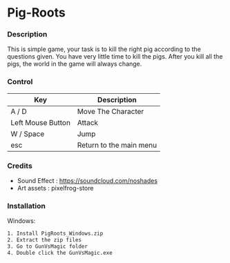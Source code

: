 # Pig-Roots

### Description
This is simple game, your task is to kill the right pig according to the questions given. You have very little time to kill the pigs.  After you kill all the pigs, the world in the game will always change.

### Control

| Key | Description |
| ------ | ------ |
| A / D | Move The Character |
| Left Mouse Button | Attack |
| W / Space | Jump |
| esc | Return to the main menu |

### Credits

  - Sound Effect : https://soundcloud.com/noshades
  - Art assets : pixelfrog-store
  
### Installation


Windows:

```sh
1. Install PigRoots_Windows.zip
2. Extract the zip files
3. Go to GunVsMagic folder
4. Double click the GunVsMagic.exe
```
   [dill]: <https://github.com/joemccann/dillinger>
   [git-repo-url]: <https://github.com/joemccann/dillinger.git>
   [john gruber]: <http://daringfireball.net>
   [df1]: <http://daringfireball.net/projects/markdown/>
   [markdown-it]: <https://github.com/markdown-it/markdown-it>
   [Ace Editor]: <http://ace.ajax.org>
   [node.js]: <http://nodejs.org>
   [Twitter Bootstrap]: <http://twitter.github.com/bootstrap/>
   [jQuery]: <http://jquery.com>
   [@tjholowaychuk]: <http://twitter.com/tjholowaychuk>
   [express]: <http://expressjs.com>
   [AngularJS]: <http://angularjs.org>
   [Gulp]: <http://gulpjs.com>

   [PlDb]: <https://github.com/joemccann/dillinger/tree/master/plugins/dropbox/README.md>
   [PlGh]: <https://github.com/joemccann/dillinger/tree/master/plugins/github/README.md>
   [PlGd]: <https://github.com/joemccann/dillinger/tree/master/plugins/googledrive/README.md>
   [PlOd]: <https://github.com/joemccann/dillinger/tree/master/plugins/onedrive/README.md>
   [PlMe]: <https://github.com/joemccann/dillinger/tree/master/plugins/medium/README.md>
   [PlGa]: <https://github.com/RahulHP/dillinger/blob/master/plugins/googleanalytics/README.md>
